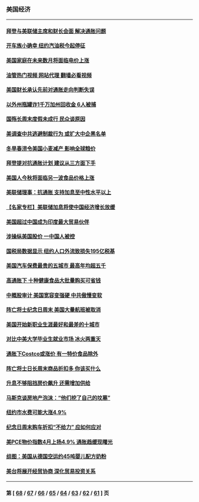 ### 美国经济
---
#### [拜登与美联储主席和财长会面 解决通胀问题](../../pages/ncid1078158/n13750034.md?06020045) 
#### [开车族小确幸 纽约汽油税今起停征](../../pages/ncid1078158/n13749846.md?06020045) 
#### [美国家庭在未来数月将面临电价上涨](../../pages/ncid1078158/n13749694.md?06020045) 
#### [油管热门视频 网站代理 翻墙必看视频](http://209.222.30.114:81/youtube.html?06020045)
#### [美国财长承认先前对通胀走向判断失误](../../pages/ncid1078158/n13749689.md?06020045) 
#### [以外州瓶罐诈1千万加州回收金 6人被捕](../../pages/ncid1078158/n13749724.md?06020045) 
#### [国殇长周末度假未成行 民众谈原因](../../pages/ncid1078158/n13749682.md?06020045) 
#### [美调查中共逃避制裁行为 或扩大中企黑名单](../../pages/ncid1078158/n13749587.md?06020045) 
#### [冬旱春涝令美国小麦减产 影响全球粮价](../../pages/ncid1078158/n13748815.md?06020045) 
#### [拜登提对抗通胀计划 建议从三方面下手](../../pages/ncid1078158/n13749481.md?06020045) 
#### [美国人今秋将面临另一波食品价格上涨](../../pages/ncid1078158/n13749286.md?06020045) 
#### [美联储理事：抗通胀 支持加息至中性水平以上](../../pages/ncid1078158/n13748944.md?06020045) 
#### [【名家专栏】美联储加息将使中国经济增长放缓](../../pages/ncid1078158/n13748603.md?06020045) 
#### [美国超过中国成为印度最大贸易伙伴](../../pages/ncid1078158/n13748379.md?06020045) 
#### [涉操纵美国股价 一中国人被控](../../pages/ncid1078158/n13748348.md?06020045) 
#### [国税局数据显示 纽约人口外流致损失195亿税基](../../pages/ncid1078158/n13748350.md?06020045) 
#### [美国汽车保费最贵的五城市 最高年均超五千](../../pages/ncid1078158/n13747102.md?06020045) 
#### [高通胀下 十种健康食品大批量购买可省钱](../../pages/ncid1078158/n13746362.md?06020045) 
#### [中概股审计 美国宽容变强硬 中共傲慢变软](../../pages/ncid1078158/n13747819.md?06020045) 
#### [阵亡将士纪念日周末 美国大量航班被取消](../../pages/ncid1078158/n13747596.md?06020045) 
#### [美国开始新职业生涯最好和最差的十城市](../../pages/ncid1078158/n13746342.md?06020045) 
#### [对比中美大学毕业生就业市场 冰火两重天](../../pages/ncid1078158/n13747528.md?06020045) 
#### [通胀下Costco或涨价 有一特价食品除外](../../pages/ncid1078158/n13747505.md?06020045) 
#### [阵亡将士日长周末商品折扣多 你该买什么](../../pages/ncid1078158/n13747135.md?06020045) 
#### [升息不够阻挡房价飙升 还需增加供给](../../pages/ncid1078158/n13747369.md?06020045) 
#### [马斯克谈房地产泡沫：“他们挖了自己的坟墓”](../../pages/ncid1078158/n13747364.md?06020045) 
#### [纽约市水费可能大涨4.9%](../../pages/ncid1078158/n13747214.md?06020045) 
#### [纪念日周末购车折扣“不给力” 应如何应对](../../pages/ncid1078158/n13747068.md?06020045) 
#### [美PCE物价指数4月上扬4.9% 通胀趋缓现曙光](../../pages/ncid1078158/n13746879.md?06020045) 
#### [组图：美国从德国空运约45吨婴儿配方奶粉](../../pages/ncid1078158/n13746669.md?06020045) 
#### [美台将展开经贸协商 深化贸易投资关系](../../pages/ncid1078158/n13746773.md?06020045) 

---
#### 第 [ [68](./68.md?06020045) / [67](./67.md?06020045) / [66](./66.md?06020045) / [65](./65.md?06020045) / [64](./64.md?06020045) / [63](./63.md?06020045) / [62](./62.md?06020045) / [61](./61.md?06020045) ] 页
